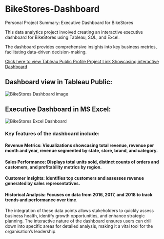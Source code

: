 # BikeStores-Dashboard
Personal Project Summary: Executive Dashboard for BikeStores

This data analytics project involved creating an interactive executive dashboard for BikeStores using Tableau, SQL, and Excel.

The dashboard provides comprehensive insights into key business metrics, facilitating data-driven decision-making.

[Click here to view Tableau Public Profile Project Link Showcasing interactive Dashboard](https://public.tableau.com/views/BikeStoresDashboard_17274453353860/Dashboard1?:language=en-US&:sid=&:redirect=auth&:display_count=n&:origin=viz_share_link)

## Dashboard view in Tableau Public:

![BikeStores Dashboard image](https://github.com/user-attachments/assets/091f03c7-bd8f-4be0-8a96-ab1392ec1e77)

## Executive Dashboard in MS Excel:

![BikeStores Excel Dashboard](https://github.com/user-attachments/assets/157ce0d5-0918-4ba2-9f1a-6efe5f80d05b)


### Key features of the dashboard include:

#### Revenue Metrics: Visualizations showcasing total revenue, revenue per month and year, revenue segmented by state, store, brand, and category.

#### Sales Performance: Displays total units sold, distinct counts of orders and customers, and profitability metrics by region.

#### Customer Insights: Identifies top customers and assesses revenue generated by sales representatives.

#### Historical Analysis: Focuses on data from 2016, 2017, and 2018 to track trends and performance over time.

The integration of these data points allows stakeholders to quickly assess business health, identify growth opportunities, and enhance strategic planning. The interactive nature of the dashboard ensures users can drill down into specific areas for detailed analysis, making it a vital tool for the organisation’s leadership.
